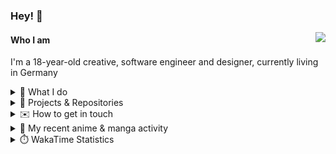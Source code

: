 ### Hey! 👋

[<img src="https://lanyard-profile-readme.vercel.app/api/228965621478588416" align="right">](https://discord.com/users/228965621478588416)

#### Who I am

I'm a 18-year-old creative, software engineer and designer, currently living in Germany

<details>
  <summary>💼 What I do</summary>

I currently am working on starting a publishing and management company for creatives.
I also am creative lead, community manager, and web developer at the Minecraft Server [Xenyria](https://xenyria.net) and the team behind it, [Pixelground Labs](https://pixelgroundlabs.com).
</details>

<details>
  <summary>📁 Projects & Repositories</summary>

<table>
    <thead>
        <tr>
            <th colspan=2>Svelte Libraries</th>
        </tr>
    </thead>
    <tbody>
        <tr>
            <td><a href="https://github.com/pixelgroundlabs/svelte-skinview3d">pixelgroundlabs/svelte-skinview3d</a></td>
            <td>A svelte component for rendering Minecraft SKins in 3D based on <a href="https://github.com/bs-community/skinview3d">skinview3d</a></td>
        </tr>
    </tbody>
    <thead>
        <tr>
            <th colspan=2>Minecraft Mods</th>
        </tr>
    </thead>
    <tbody>
        <tr>
            <td><a href="https://github.com/XenyriaNET/xeem">Xenyria Experience Enhancement Mod</a></td>
            <td>A client-side Minecraft Mod aiming to improve the experience on the Xenyria Minecraft Server</td>
        </tr>
    </tbody>
    <thead>
        <tr>
            <th colspan=2>Old Stuff</th>
        </tr>
    </thead>
    <tbody>
        <tr>
            <td><a href="https://github.com/OfficialCRUGG/lwstatus">lwstatus</a></td>
            <td>Lightweight webserver exposing various system metrics as a JSON endpoint and frontend</td>
        </tr>
        <tr>
            <td><a href="https://github.com/OfficialCRUGG/cfddns">cfddns / cloudflare-dyndns</a></td>
            <td>Simple application to run in the background that regularly checks for IP address changes and updates specific Cloudflare DNS Records accordingly. <s><i>Not sure how this still works...</i></s></td>
        </tr>
    </tbody>
</table>

</details>

<details>
  <summary>✉️ How to get in touch</summary>
  
> Sorted by how quickly you can expect a reply
- [Hit me up on Discord](https://discord.com/users/228965621478588416)
- [Hit me up on Twitter](https://twitter.com/cruggdev)
- [Send me a mail](mailto:me@crg.sh)
</details>


<details>
  <summary>🌸 My recent anime & manga activity</summary>
  
<!-- ANILIST_ACTIVITY:start -->

-   📺 Watched episode 6 of [Gabriel DropOut](https://anilist.co/anime/21878) (01:45, 08 May 2024)
-   📺 Watched episode 7 of [Classroom of the Elite Season 2](https://anilist.co/anime/145545) (01:19, 08 May 2024)
-   📺 Watched episode 5 of [Gabriel DropOut](https://anilist.co/anime/21878) (15:20, 07 May 2024)
-   📺 Plans to watch [Senpai is an Otokonoko](https://anilist.co/anime/163133) (02:19, 07 May 2024)
-   📺 Watched episode 4 - 6 of [Classroom of the Elite Season 2](https://anilist.co/anime/145545) (01:28, 07 May 2024)

<!-- ANILIST_ACTIVITY:end -->
</details>

<details>
  <summary>⏱️ WakaTime Statistics</summary>

<!--START_SECTION:waka-->

```txt
From: 29 April 2024 - To: 06 May 2024

Svelte        11 hrs 5 mins   ██████████████░░░░░░░░░░░   56.07 %
TypeScript    3 hrs 4 mins    ████░░░░░░░░░░░░░░░░░░░░░   15.52 %
JavaScript    2 hrs 15 mins   ███░░░░░░░░░░░░░░░░░░░░░░   11.46 %
HTML          48 mins         █░░░░░░░░░░░░░░░░░░░░░░░░   04.12 %
Other         48 mins         █░░░░░░░░░░░░░░░░░░░░░░░░   04.08 %
```

<!--END_SECTION:waka-->
</details>
